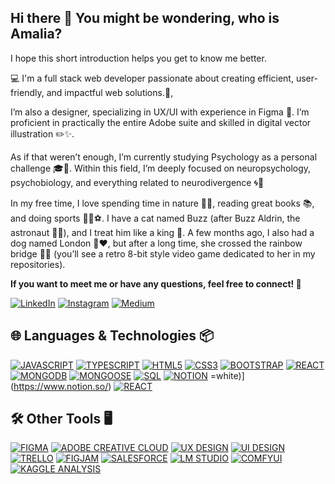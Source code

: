 ## Hi there 👋 You might be wondering, who is Amalia?

I hope this short introduction helps you get to know me better.


💻 I'm a full stack web developer passionate about creating efficient, user-friendly, and impactful web solutions.🚀, 

I’m also a designer, specializing in UX/UI with experience in Figma 🎨. I’m proficient in practically the entire Adobe suite and skilled in digital vector illustration ✏️✨.

As if that weren’t enough, I’m currently studying Psychology as a personal challenge 🎓🧠. Within this field, I’m deeply focused on neuropsychology, psychobiology, and everything related to neurodivergence 🌀🧬


In my free time, I love spending time in nature 🌿🌞, reading great books 📚, and doing sports 🏃‍♀️⚽.
I have a cat named Buzz (after Buzz Aldrin, the astronaut 🚀🐱), and I treat him like a king 👑.
A few months ago, I also had a dog named London 🐶❤️, but after a long time, she crossed the rainbow bridge 🌈🐾 (you’ll see a retro 8-bit style video game dedicated to her in my repositories).


**If you want to meet me or have any questions, feel free to connect! 🤝**

[![LinkedIn](https://img.shields.io/badge/LinkedIn-%230077B5.svg?style=for-the-badge&logo=linkedin&logoColor=white)](https://www.linkedin.com/in/amaliabarrigasmunuera/)
[![Instagram](https://img.shields.io/badge/Instagram-%23E4405F.svg?style=for-the-badge&logo=instagram&logoColor=white)](https://www.instagram.com/byamalia.tech/)
[![Medium](https://img.shields.io/badge/Medium-000000.svg?style=for-the-badge&logo=medium&logoColor=white)](https://medium.com/@amaliabarrigas)

## 🌐 Languages & Technologies 📦

[![JAVASCRIPT](https://img.shields.io/badge/JAVASCRIPT-F7DF1E?style=for-the-badge&logo=javascript&logoColor=black)](https://developer.mozilla.org/en-US/docs/Web/JavaScript)
[![TYPESCRIPT](https://img.shields.io/badge/TYPESCRIPT-3178C6?style=for-the-badge&logo=typescript&logoColor=white)](https://www.typescriptlang.org/)
[![HTML5](https://img.shields.io/badge/HTML5-E34F26?style=for-the-badge&logo=html5&logoColor=white)](https://developer.mozilla.org/en-US/docs/Web/HTML)
[![CSS3](https://img.shields.io/badge/CSS3-1572B6?style=for-the-badge&logo=css3&logoColor=white)](https://developer.mozilla.org/en-US/docs/Web/CSS)
[![BOOTSTRAP](https://img.shields.io/badge/BOOTSTRAP-7952B3?style=for-the-badge&logo=bootstrap&logoColor=white)](https://getbootstrap.com/)
[![REACT](https://img.shields.io/badge/REACT-61DAFB?style=for-the-badge&logo=react&logoColor=black)](https://reactjs.org/)
[![MONGODB](https://img.shields.io/badge/MONGODB-47A248?style=for-the-badge&logo=mongodb&logoColor=white)](https://www.mongodb.com/)
[![MONGOOSE](https://img.shields.io/badge/MONGOOSE-880000?style=for-the-badge&logo=mongoose&logoColor=white)](https://mongoosejs.com/)
[![SQL](https://img.shields.io/badge/SQL-4479A1?style=for-the-badge&logo=postgresql&logoColor=white)](https://en.wikipedia.org/wiki/SQL)
[![NOTION](https://img.shields.io/badge/NOTION-000000?style=for-the-badge&logo=notion&logoColor=white)](https://www.notion.so/)
=white)](https://www.notion.so/) [![REACT](https://img.shields.io/badge/REACT-61DAFB?style=for-the-badge&logo=react&logoColor=black)](https://reactjs.org/)


## 🛠️ Other Tools 🖥️

[![FIGMA](https://img.shields.io/badge/FIGMA-F24E1E?style=for-the-badge&logo=figma&logoColor=white)](https://www.figma.com/)
[![ADOBE CREATIVE CLOUD](https://img.shields.io/badge/ADOBE_CREATIVE_CLOUD-DA1F26?style=for-the-badge&logo=adobecreativecloud&logoColor=white)](https://www.adobe.com/creativecloud.html)
[![UX DESIGN](https://img.shields.io/badge/UX_DESIGN-000000?style=for-the-badge&logo=uxdesign&logoColor=white)](https://en.wikipedia.org/wiki/User_experience_design)
[![UI DESIGN](https://img.shields.io/badge/UI_DESIGN-0052CC?style=for-the-badge&logo=figma&logoColor=white)](https://en.wikipedia.org/wiki/User_interface_design)
[![TRELLO](https://img.shields.io/badge/TRELLO-0052CC?style=for-the-badge&logo=trello&logoColor=white)](https://trello.com/)
[![FIGJAM](https://img.shields.io/badge/FIGJAM-8E44AD?style=for-the-badge&logo=figma&logoColor=white)](https://www.figma.com/figjam/)
[![SALESFORCE](https://img.shields.io/badge/SALESFORCE-00A1E0?style=for-the-badge&logo=salesforce&logoColor=white)](https://www.salesforce.com/)
[![LM STUDIO](https://img.shields.io/badge/LM%20STUDIO-4B0082?style=for-the-badge&logo=opensourceinitiative&logoColor=white)](https://lmstudio.ai/)
[![COMFYUI](https://img.shields.io/badge/COMFYUI-6A1B9A?style=for-the-badge&logo=opencv&logoColor=white)](https://github.com/comfyanonymous/ComfyUI)
[![KAGGLE ANALYSIS](https://img.shields.io/badge/DATA_ANALYSIS_%7C_KAGGLE-20BEFF?style=for-the-badge&logo=kaggle&logoColor=white)](https://www.kaggle.com/)


